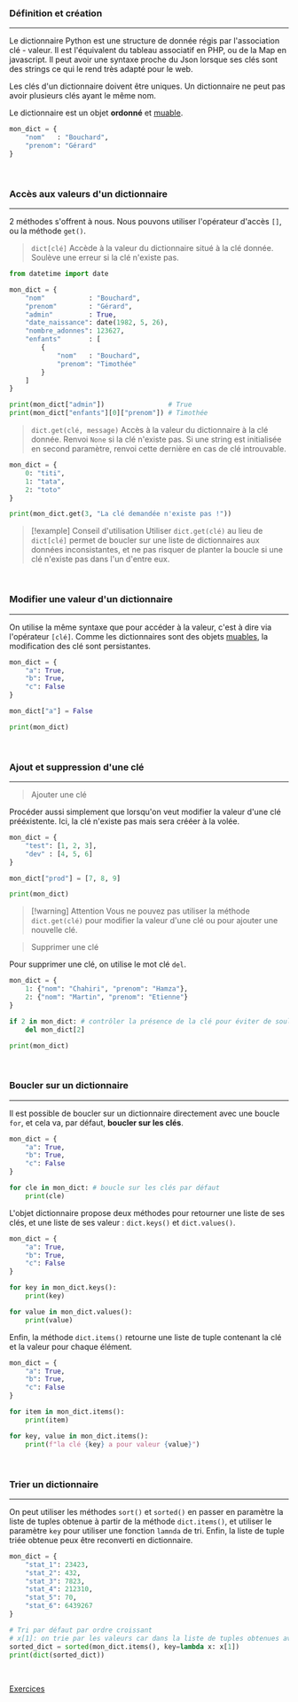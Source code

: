 ### Définition et création
---

Le dictionnaire Python est une structure de donnée régis par l'association clé - valeur. Il est l'équivalent du tableau associatif en PHP, ou de la Map en javascript. Il peut avoir une syntaxe proche du Json lorsque ses clés sont des strings ce qui le rend très adapté pour le web.

Les clés d'un dictionnaire doivent être uniques. Un dictionnaire ne peut pas avoir plusieurs clés ayant le même nom.

Le dictionnaire est un objet **ordonné** et [muable](14.%20Les%20objets%20muables%20et%20immuables.md#Les%20objets%20muables).

```python
mon_dict = {
	"nom"   : "Bouchard",
	"prenom": "Gérard"
}
```

<br>

### Accès aux valeurs d'un dictionnaire
---

2 méthodes s'offrent à nous. Nous pouvons utiliser l'opérateur d'accès `[]`, ou la méthode `get()`.

> `dict[clé]`  Accède à la valeur du dictionnaire situé à la clé donnée. Soulève une erreur si la clé n'existe pas.
```python
from datetime import date

mon_dict = {
	"nom"           : "Bouchard",
	"prenom"        : "Gérard",
	"admin"         : True,
	"date_naissance": date(1982, 5, 26),
	"nombre_adonnes": 123627,
	"enfants"       : [
		{
			"nom"   : "Bouchard",
			"prenom": "Timothée"
		}
	]
}

print(mon_dict["admin"])                # True
print(mon_dict["enfants"][0]["prenom"]) # Timothée
```

> `dict.get(clé, message)` Accès à la valeur du dictionnaire à la clé donnée. Renvoi `None` si la clé n'existe pas. Si une string est initialisée en second paramètre, renvoi cette dernière en cas de clé introuvable.
```python
mon_dict = {
	0: "titi",
	1: "tata",
	2: "toto"
}

print(mon_dict.get(3, "La clé demandée n'existe pas !"))
```


> [!example] Conseil d'utilisation
> Utiliser `dict.get(clé)` au lieu de `dict[clé]` permet de boucler sur une liste de dictionnaires aux données inconsistantes, et ne pas risquer de planter la boucle si une clé n'existe pas dans l'un d'entre eux.

<br>

### Modifier une valeur d'un dictionnaire
---

On utilise la même syntaxe que pour accéder à la valeur, c'est à dire via l'opérateur `[clé]`. Comme les dictionnaires sont des objets [muables](14.%20Les%20objets%20muables%20et%20immuables.md#Les%20objets%20muables), la modification des clé sont persistantes.

```python
mon_dict = {
	"a": True,
	"b": True,
	"c": False
}

mon_dict["a"] = False

print(mon_dict)
```

<br>

### Ajout et suppression d'une clé
---

> Ajouter une clé

Procéder aussi simplement que lorsqu'on veut modifier la valeur d'une clé prééxistente. Ici, la clé n'existe pas mais sera crééer à la volée.

```python
mon_dict = {
	"test": [1, 2, 3],
	"dev" : [4, 5, 6]
}

mon_dict["prod"] = [7, 8, 9]

print(mon_dict)
```


> [!warning] Attention
> Vous ne pouvez pas utiliser la méthode `dict.get(clé)` pour modifier la valeur d'une clé ou pour ajouter une nouvelle clé.


> Supprimer une clé

Pour supprimer une clé, on utilise le mot clé `del`.

```python
mon_dict = {
	1: {"nom": "Chahiri", "prenom": "Hamza"},
	2: {"nom": "Martin", "prenom": "Etienne"}
}

if 2 in mon_dict: # contrôler la présence de la clé pour éviter de soulever une erreur 
	del mon_dict[2]

print(mon_dict)
```

<br>

### Boucler sur un dictionnaire
---

Il est possible de boucler sur un dictionnaire directement avec une boucle `for`, et cela va, par défaut, **boucler sur les clés**.

```python
mon_dict = {
	"a": True,
	"b": True,
	"c": False
}

for cle in mon_dict: # boucle sur les clés par défaut
	print(cle)
```

L'objet dictionnaire propose deux méthodes pour retourner une liste de ses clés, et une liste de ses valeur : `dict.keys()` et `dict.values()`.

```python
mon_dict = {
	"a": True,
	"b": True,
	"c": False
}

for key in mon_dict.keys():
	print(key)

for value in mon_dict.values():
	print(value)
```

Enfin, la méthode `dict.items()` retourne une liste de tuple contenant la clé et la valeur pour chaque élément.

```python
mon_dict = {
	"a": True,
	"b": True,
	"c": False
}

for item in mon_dict.items():
	print(item)

for key, value in mon_dict.items():
	print(f"la clé {key} a pour valeur {value}")
```

<br>

### Trier un dictionnaire
---

On peut utiliser les méthodes `sort()` et `sorted()` en passer en paramètre la liste de tuples obtenue  à partir de la méthode `dict.items()`, et utiliser le paramètre `key` pour utiliser une fonction `lamnda` de tri. Enfin, la liste de tuple triée obtenue peux être reconverti en dictionnaire.

```python
mon_dict = {
	"stat_1": 23423,
	"stat_2": 432,
	"stat_3": 7823,
	"stat_4": 212310,
	"stat_5": 70,
	"stat_6": 6439267
}

# Tri par défaut par ordre croissant
# x[1]: on trie par les valeurs car dans la liste de tuples obtenues avec dict.items(), les valeur sont à l'indice 1 de chaque tuple
sorted_dict = sorted(mon_dict.items(), key=lambda x: x[1])
print(dict(sorted_dict))
```

<br>

[Exercices](../Exercices/Exercices%20-%20Les%20dictionnaires.md)
